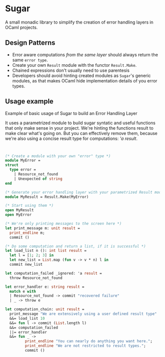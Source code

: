 Sugar
==========

A small monadic library to simplify the creation of error handling layers in
OCaml projects.


Design Patterns
---------------

- Error aware computations *from the same layer* should always return the same ```error type```.
- Create your own ```Result``` module with the functor  ```Result.Make```.
- Chained expressions don't usually need to use parentesis
- Developers should avoid hinting created modules as ```Sugar```'s generic modules,
as that makes OCaml hide implementation details of you error types.


Usage example
-------------

Example of basic usage of Sugar to build an Error Handling Layer

It uses a parametrized module to build sugar syntatic and useful functions
that only make sense in your project.  We're hinting the functions result to
make clear what's going on. But you can effectively remove them, because we're
also using a concise result type for computations: *'a result*.


```ocaml


(* Create a module with your own "error" type *)
module MyError =
struct
  type error =
    | Resource_not_found
    | Unexpected of string
end

(* Generate your error handling layer with your parametrized Result module *)
module MyResult = Result.Make(MyError)

(* Start using them *)
open MyResult
open MyError

(* We're only printing messages to the screen here *)
let print_message m: unit result =
  print_endline m;
  commit ()

(* Do some computation and return a list, if it is successful *)
let load_list n (): int list result =
  let l = [1; 2; 3] in
  let new_list = List.map (fun v -> v * n) l in
  commit new_list

let computation_failed _ignored: 'a result =
  throw Resource_not_found

let error_handler e: string result =
  match e with
  | Resource_not_found -> commit "recovered failure"
  | _ -> throw e

let computation_chain: unit result =
  print_message "We are extensively using a user defined result type"
  &&= load_list 10
  &&= fun l -> commit (List.length l)
  &&= computation_failed
  ||= error_handler
  &&= fun _ ->
         print_endline "You can nearly do anything you want here.";
         print_endline "We are not restricted to result types.";
         commit ()
```
